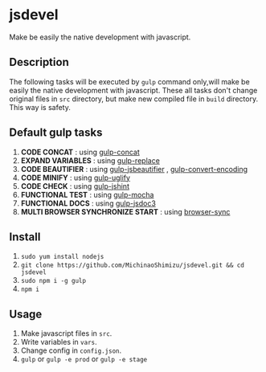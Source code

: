 jsdevel
====

Make be easily the native development with javascript.

## Description
The following tasks will be executed by `gulp` command only,will make be easily the native development with javascript.
These all tasks don't change original files in `src` directory, but make new compiled file in `build` directory. This way is safety.

## Default gulp tasks
1. __CODE CONCAT__ : using [gulp-concat](https://www.npmjs.com/package/gulp-concat)
2. __EXPAND VARIABLES__ : using [gulp-replace](https://www.npmjs.com/package/gulp-replace)
3. __CODE BEAUTIFIER__ : using [gulp-jsbeautifier](https://www.npmjs.com/package/gulp-jsbeautify) , [gulp-convert-encoding](https://www.npmjs.com/package/gulp-convert-encoding)
4. __CODE MINIFY__ : using [gulp-uglify](https://www.npmjs.com/package/gulp-uglify)
5. __CODE CHECK__ : using [gulp-jshint](https://www.npmjs.com/package/gulp-jshint)
6. __FUNCTIONAL TEST__ : using [gulp-mocha](https://www.npmjs.com/package/gulp-mocha)
7. __FUNCTIONAL DOCS__ : using [gulp-jsdoc3](https://www.npmjs.com/package/gulp-jsdoc3)
8. __MULTI BROWSER SYNCHRONIZE START__ : using [browser-sync](https://www.npmjs.com/package/browser-sync)

## Install
1. `sudo yum install nodejs`
2. `git clone https://github.com/MichinaoShimizu/jsdevel.git && cd jsdevel`
3. `sudo npm i -g gulp`
4. `npm i`

## Usage
1. Make javascript files in `src`.
2. Write variables in `vars`.
3. Change config in `config.json`.
4. `gulp` or `gulp -e prod` or `gulp -e stage`
